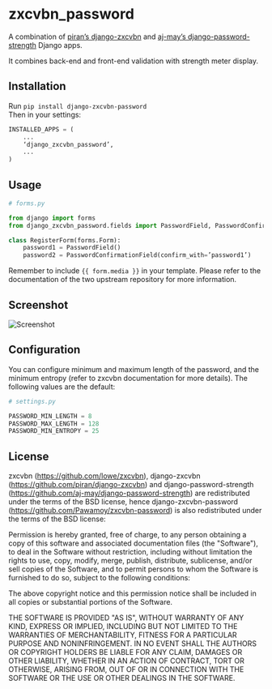 zxcvbn_password
=======

A combination of
[piran’s django-zxcvbn](https://github.com/piran/django-zxcvbn) and
[aj-may’s django-password-strength](https://github.com/aj-may/django-password-strength)
Django apps.

It combines back-end and front-end validation with strength meter display.

Installation
------------

Run `pip install django-zxcvbn-password`  
Then in your settings:

```python
INSTALLED_APPS = (
    ...
    ‘django_zxcvbn_password’,
    ...
)
```

Usage
-----

```python
# forms.py

from django import forms
from django_zxcvbn_password.fields import PasswordField, PasswordConfirmationField

class RegisterForm(forms.Form):
    password1 = PasswordField()
    password2 = PasswordConfirmationField(confirm_with=’password1’)
```

Remember to include `{{ form.media }}` in your template.
Please refer to the documentation of the two upstream repository for more information.

Screenshot
----------

![Screenshot](http://img15.hostingpics.net/pics/295712Capturedu20150201153746.png)


Configuration
-------------

You can configure minimum and maximum length of the password,
and the minimum entropy (refer to zxcvbn documentation for more details).
The following values are the default:

```python
# settings.py

PASSWORD_MIN_LENGTH = 8
PASSWORD_MAX_LENGTH = 128
PASSWORD_MIN_ENTROPY = 25
```

License
-------

zxcvbn (https://github.com/lowe/zxcvbn),
django-zxcvbn (https://github.com/piran/django-zxcvbn) and
django-password-strength (https://github.com/aj-may/django-password-strength)
are redistributed under the terms of the BSD license, hence django-zxcvbn-password (https://github.com/Pawamoy/zxcvbn-password) is also redistributed under the terms of the BSD license:

Permission is hereby granted, free of charge, to any person obtaining a copy of this software and associated documentation files (the "Software"), to deal in the Software without restriction, including without limitation the rights to use, copy, modify, merge, publish, distribute, sublicense, and/or sell copies of the Software, and to permit persons to whom the Software is furnished to do so, subject to the following conditions:

The above copyright notice and this permission notice shall be included in all copies or substantial portions of the Software.

THE SOFTWARE IS PROVIDED "AS IS", WITHOUT WARRANTY OF ANY KIND, EXPRESS OR IMPLIED, INCLUDING BUT NOT LIMITED TO THE WARRANTIES OF MERCHANTABILITY, FITNESS FOR A PARTICULAR PURPOSE AND NONINFRINGEMENT. IN NO EVENT SHALL THE AUTHORS OR COPYRIGHT HOLDERS BE LIABLE FOR ANY CLAIM, DAMAGES OR OTHER LIABILITY, WHETHER IN AN ACTION OF CONTRACT, TORT OR OTHERWISE, ARISING FROM, OUT OF OR IN CONNECTION WITH THE SOFTWARE OR THE USE OR OTHER DEALINGS IN THE SOFTWARE.

